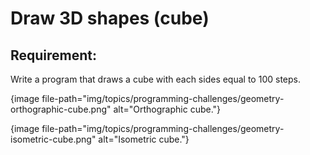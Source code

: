 # Draw 3D shapes (cube)

## Requirement:

Write a program that draws a cube with each sides equal to 100 steps.

{image file-path="img/topics/programming-challenges/geometry-orthographic-cube.png" alt="Orthographic cube."}

{image file-path="img/topics/programming-challenges/geometry-isometric-cube.png" alt="Isometric cube."}